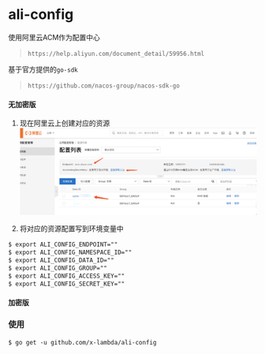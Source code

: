 # ali-config

使用阿里云ACM作为配置中心
> `https://help.aliyun.com/document_detail/59956.html`

基于官方提供的`go-sdk`
> `https://github.com/nacos-group/nacos-sdk-go`

#### 无加密版
1. 现在阿里云上创建对应的资源
![img](./imgs/WX20210416-112736@2x.png)

2. 将对应的资源配置写到环境变量中
```shell
$ export ALI_CONFIG_ENDPOINT=""
$ export ALI_CONFIG_NAMESPACE_ID=""
$ export ALI_CONFIG_DATA_ID=""
$ export ALI_CONFIG_GROUP=""
$ export ALI_CONFIG_ACCESS_KEY=""
$ export ALI_CONFIG_SECRET_KEY=""
```

#### 加密版

### 使用
```shell
$ go get -u github.com/x-lambda/ali-config
```





